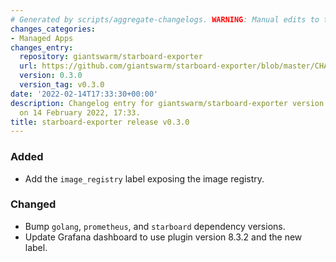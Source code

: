 ```yaml
---
# Generated by scripts/aggregate-changelogs. WARNING: Manual edits to this files will be overwritten.
changes_categories:
- Managed Apps
changes_entry:
  repository: giantswarm/starboard-exporter
  url: https://github.com/giantswarm/starboard-exporter/blob/master/CHANGELOG.md#030---2022-02-14
  version: 0.3.0
  version_tag: v0.3.0
date: '2022-02-14T17:33:30+00:00'
description: Changelog entry for giantswarm/starboard-exporter version 0.3.0, published
  on 14 February 2022, 17:33.
title: starboard-exporter release v0.3.0
---
```


### Added
- Add the `image_registry` label exposing the image registry.
### Changed
- Bump `golang`, `prometheus`, and `starboard` dependency versions.
- Update Grafana dashboard to use plugin version 8.3.2 and the new label.
